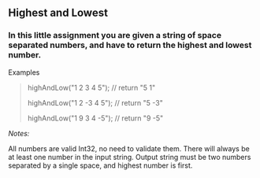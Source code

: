 ## Highest and Lowest
### In this little assignment you are given a string of space separated numbers, and have to return the highest and lowest number.

Examples

> highAndLow("1 2 3 4 5"); // return "5 1"
> 
> highAndLow("1 2 -3 4 5"); // return "5 -3"
> 
> highAndLow("1 9 3 4 -5"); // return "9 -5"
>

*Notes:*


All numbers are valid Int32, no need to validate them.
There will always be at least one number in the input string.
Output string must be two numbers separated by a single space, and highest number is first.
